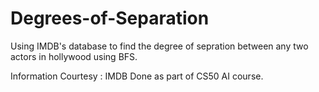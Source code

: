 # Degrees-of-Separation
Using IMDB's database to find the degree of sepration between any two actors in hollywood using BFS.

Information Courtesy : IMDB
Done as part of CS50 AI course.


